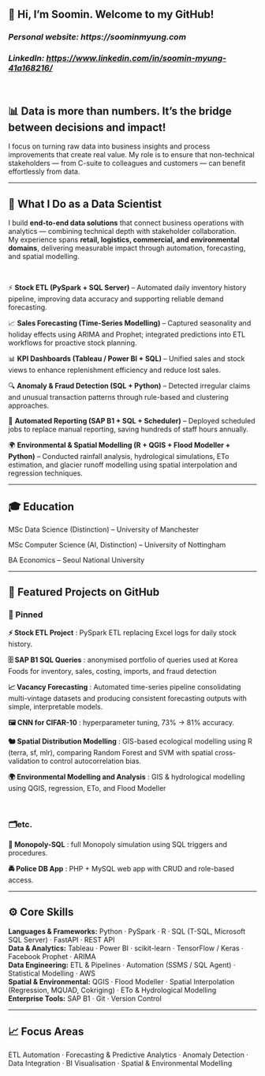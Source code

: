 ## 👋 Hi, I’m Soomin. Welcome to my GitHub!
### _Personal website: https://soominmyung.com_
### _LinkedIn: https://www.linkedin.com/in/soomin-myung-41a168216/_

<br>

## 📊 Data is more than numbers. It’s the bridge between decisions and impact!

I focus on turning raw data into business insights and process improvements that create real value.
My role is to ensure that non-technical stakeholders — from C-suite to colleagues and customers — can benefit effortlessly from data.

---

## 💼 What I Do as a Data Scientist

I build **end-to-end data solutions** that connect business operations with analytics — combining technical depth with stakeholder collaboration.  
My experience spans **retail, logistics, commercial, and environmental domains**, delivering measurable impact through automation, forecasting, and spatial modelling.

<br>

⚡ **Stock ETL (PySpark + SQL Server)** – Automated daily inventory history pipeline, improving data accuracy and supporting reliable demand forecasting.  

📈 **Sales Forecasting (Time-Series Modelling)** – Captured seasonality and holiday effects using ARIMA and Prophet; integrated predictions into ETL workflows for proactive stock planning.  

📊 **KPI Dashboards (Tableau / Power BI + SQL)** – Unified sales and stock views to enhance replenishment efficiency and reduce lost sales.  

🔍 **Anomaly & Fraud Detection (SQL + Python)** – Detected irregular claims and unusual transaction patterns through rule-based and clustering approaches.  

🤖 **Automated Reporting (SAP B1 + SQL + Scheduler)** – Deployed scheduled jobs to replace manual reporting, saving hundreds of staff hours annually.  

🌍 **Environmental & Spatial Modelling (R + QGIS + Flood Modeller + Python)** – Conducted rainfall analysis, hydrological simulations, ETo estimation, and glacier runoff modelling using spatial interpolation and regression techniques.  

---

## 🎓 Education

MSc Data Science (Distinction) – University of Manchester

MSc Computer Science (AI, Distinction) – University of Nottingham

BA Economics – Seoul National University

---

## 📂 Featured Projects on GitHub
### 📌 Pinned

**⚡ Stock ETL Project**
: PySpark ETL replacing Excel logs for daily stock history.

**🗄️ SAP B1 SQL Queries**
: anonymised portfolio of queries used at Korea Foods for inventory, sales, costing, imports, and fraud detection  

**📈 Vacancy Forecasting**
: Automated time-series pipeline consolidating multi-vintage datasets and producing consistent forecasting outputs with simple, interpretable models.

**🖼 CNN for CIFAR-10**
: hyperparameter tuning, 73% → 81% accuracy.

**🐿 Spatial Distribution Modelling**
: GIS-based ecological modelling using R (terra, sf, mlr), comparing Random Forest and SVM with spatial cross-validation to control autocorrelation bias.

**🌍 Environmental Modelling and Analysis** 
: GIS & hydrological modelling using QGIS, regression, ETo, and Flood Modeller  

<br>

### 🗂etc.
**🎲 Monopoly-SQL**
: full Monopoly simulation using SQL triggers and procedures.

**🚔 Police DB App**
: PHP + MySQL web app with CRUD and role-based access.

---

## ⚙️ Core Skills
**Languages & Frameworks:** Python · PySpark · R · SQL (T-SQL, Microsoft SQL Server) · FastAPI · REST API  
**Data & Analytics:** Tableau · Power BI · scikit-learn · TensorFlow / Keras · Facebook Prophet · ARIMA  
**Data Engineering:** ETL & Pipelines · Automation (SSMS / SQL Agent) · Statistical Modelling · AWS  
**Spatial & Environmental:** QGIS · Flood Modeller · Spatial Interpolation (Regression, MQUAD, Cokriging) · ETo & Hydrological Modelling  
**Enterprise Tools:** SAP B1 · Git · Version Control  

---

## 📈 Focus Areas
ETL Automation · Forecasting & Predictive Analytics · Anomaly Detection · Data Integration · BI Visualisation · Spatial & Environmental Modelling


